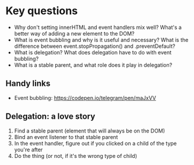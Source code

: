 # Key questions
- Why don't setting innerHTML and event handlers mix well? What's a better way of adding a new element to the DOM?
- What is event bubbling and why is it useful and necessary? What is the difference between event.stopPropagation() and .preventDefault?
- What is delegation? What does delegation have to do with event bubbling?
- What is a stable parent, and what role does it play in delegation?

## Handy links
- Event bubbling: https://codepen.io/telegram/pen/maJxVV

## Delegation: a love story
1. Find a stable parent (element that will always be on the DOM)
2. Bind an event listener to that stable parent
3. In the event handler, figure out if you clicked on a child of the type you're after
4. Do the thing (or not, if it's the wrong type of child)














